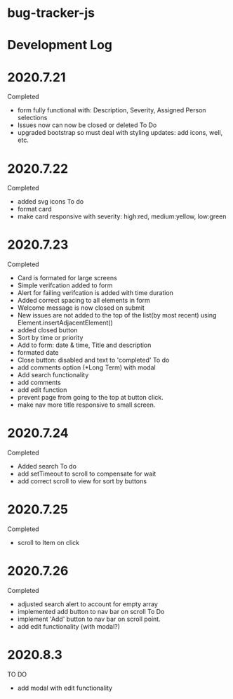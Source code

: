# bug-tracker-js

# Development Log

# 2020.7.21
Completed
- form fully functional with: Description, Severity, Assigned Person selections
- Issues now can now be closed or deleted 
To Do
- upgraded bootstrap so must deal with styling updates: add icons, well, etc.
# 2020.7.22
Completed
- added svg icons
To do
- format card
- make card responsive with severity: high:red, medium:yellow, low:green
# 2020.7.23
Completed
- Card is formated for large screens
- Simple verifcation added to form
- Alert for failing verifcation is added with time duration
- Added correct spacing to all elements in form 
- Welcome message is now closed on submit
- New issues are not added to the top of the list(by most recent) using Element.insertAdjacentElement()
- added closed button
- Sort by time or priority
- Add to form: date & time, Title and description
- formated date
- Close button: disabled and text to 'completed'
To do
- add comments option (*Long Term) with modal
- Add search functionality
- add comments 
- add edit function
- prevent page from going to the top at button click.
- make nav more title responsive to small screen.
# 2020.7.24
Completed
- Added search 
To do
- add setTimeout to scroll to compensate for wait
- add correct scroll to view for sort by buttons
# 2020.7.25
Completed
- scroll to Item on click
# 2020.7.26
Completed
- adjusted search alert to account for empty array
- implemented add button to nav bar on scroll
To Do
- implement 'Add' button to nav bar on scroll point. 
- add edit functionality (with modal?)
# 2020.8.3
TO DO
- add modal with edit functionality
